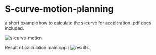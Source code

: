 # S-curve-motion-planning
a short example how to calculate the s-curve for acceleration. pdf docs included.

![s-curve-motion](https://user-images.githubusercontent.com/44880102/102443540-00546380-3ff5-11eb-8eae-112fc834a896.png)

Result of calculation main.cpp :
![results](https://user-images.githubusercontent.com/44880102/102443638-3a256a00-3ff5-11eb-96d7-e12dee30a22a.png)

